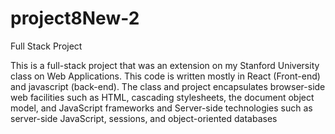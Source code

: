 # project8New-2
 Full Stack Project

This is a full-stack project that was an extension on my Stanford University class on Web Applications. This code is written mostly in React (Front-end) and javascript (back-end). The class and  project encapsulates browser-side web facilities such as HTML, cascading stylesheets, the document object model, and JavaScript frameworks and Server-side technologies such as server-side JavaScript, sessions, and object-oriented databases
